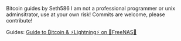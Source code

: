 Bitcoin guides by Seth586
I am not a professional programmer or unix adminsitrator, use at your own risk!
Commits are welcome, please contribute!

Guides:
[Guide to ₿itcoin & ⚡Lightning️⚡ on 🦈FreeNAS🦈](FreeNAS/README.md)
